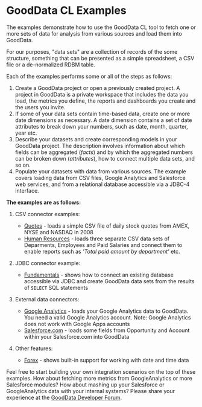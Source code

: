 # GoodData CL Examples

The examples demonstrate how to use the GoodData CL tool to fetch one or more sets of data for analysis from various sources and load them into GoodData.

For our purposes, "data sets" are a collection of records of the some structure, something that can be presented as a simple spreadsheet, a CSV file or a de-normalized RDBM table.

Each of the examples performs some or all of the steps as follows:

1. Create a GoodData project or open a previously created project. A project in GoodData is a private workspace that includes the data you load, the metrics you define, the reports and dashboards you create and the users you invite.
1. If some of your data sets contain time-based data, create one or more date dimensions as necessary. A date dimension contains a set of date attributes to break down your numbers, such as date, month, quarter, year etc.
1. Describe your datasets and create corresponding models in your GoodData project. The description involves information about which fields can be aggregated (_facts_) and by which the aggregated numbers can be broken down (_attributes_), how to connect multiple data sets, and so on. 
1. Populate your datasets with data from various sources. The example covers loading data from CSV files, Google Analytics and Salesforce web services, and from a relational database accessible via a JDBC-4 interface.

**The examples are as follows:**

1. CSV connector examples:

    - [Quotes](quotes/#readme) - loads a simple CSV file of daily stock quotes from AMEX, NYSE and NASDAQ in 2008
    - [Human Resources](hr/#readme) - loads three separate CSV data sets of Deparments, Employees and Paid Salaries and connect them to enable reports such as _'Total paid amount by department'_ etc.

2. JDBC connector example: 

    - [Fundamentals](jdbc/#readme) - shows how to connect an existing database accessible via JDBC and create GoodData data sets from the results of `SELECT` SQL statements

3. External data connectors:

    - [Google Analytics](ga/#readme) - loads your Google Analytics data to GoodData. You need a valid Google Analytics account. Note: Google Analytics does not work with Google Apps accounts
    - [Salesforce.com](sfdc/#readme) - loads some fields from Opportunity and Account within your Salesforce.com into GoodData

4. Other features:

    - [Forex](forex/#readme) - shows built-in support for working with date and time data

Feel free to start building your own integration scenarios on the top of these examples. How about fetching more metrics from GoogleAnalytics or more Salesforce modules? How about mashing up your Salesforce or GoogleAnalytics data with your internal systems? Please share your experience at the [GoodData Developer Forum](http://support.gooddata.com/forums/176660-developer-forum).
